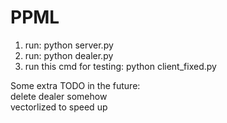 # PPML
1. run: python server.py
2. run: python dealer.py
3. run this cmd for testing: python client_fixed.py

Some extra TODO in the future:  
delete dealer somehow  
vectorlized to speed up